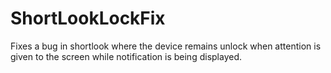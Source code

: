 # ShortLookLockFix
Fixes a bug in shortlook where the device remains unlock when attention is given to the screen while notification is being displayed.
